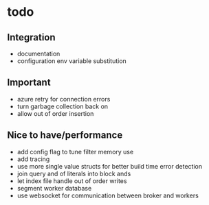 

# todo

## Integration
- documentation
- configuration env variable substitution

## Important
- azure retry for connection errors
- turn garbage collection back on
- allow out of order insertion

## Nice to have/performance
- add config flag to tune filter memory use
- add tracing
- use more single value structs for better build time error detection
- join query and of literals into block ands
- let index file handle out of order writes
- segment worker database
- use websocket for communication between broker and workers